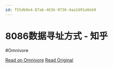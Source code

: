 ```yaml
---
id: f55db0e4-87ab-463b-9736-4aa1d91a0eb0
---
```


# 8086数据寻址方式 - 知乎
#Omnivore

[Read on Omnivore](https://omnivore.app/me/8086-18eb63d2144)
[Read Original](https://zhuanlan.zhihu.com/p/416718178)

